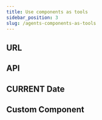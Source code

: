 ```yaml
---
title: Use components as tools
sidebar_position: 3
slug: /agents-components-as-tools
---
```



## URL

## API

## CURRENT Date

## Custom Component
